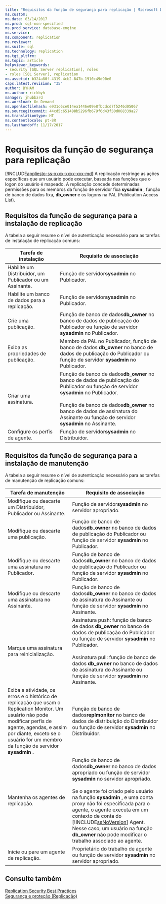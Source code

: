 ```yaml
---
title: "Requisitos da função de segurança para replicação | Microsoft Docs"
ms.custom: 
ms.date: 03/14/2017
ms.prod: sql-non-specified
ms.prod_service: database-engine
ms.service: 
ms.component: replication
ms.reviewer: 
ms.suite: sql
ms.technology: replication
ms.tgt_pltfrm: 
ms.topic: article
helpviewer_keywords:
- security [SQL Server replication], roles
- roles [SQL Server], replication
ms.assetid: b324a80f-4319-4cb2-847b-1910c49d90e0
caps.latest.revision: "35"
author: BYHAM
ms.author: rickbyh
manager: jhubbard
ms.workload: On Demand
ms.openlocfilehash: e931c6ce014ea1446e09e8fbcdcd7f5246d05067
ms.sourcegitcommit: 44cd5c651488b5296fb679f6d43f50d068339a27
ms.translationtype: HT
ms.contentlocale: pt-BR
ms.lasthandoff: 11/17/2017
---
```

# <a name="security-role-requirements-for-replication"></a>Requisitos da função de segurança para replicação
[!INCLUDE[appliesto-ss-xxxx-xxxx-xxx-md](../../../includes/appliesto-ss-xxxx-xxxx-xxx-md.md)] A replicação restringe as ações específicas que um usuário pode executar, baseada nas funções que o logon do usuário é mapeado. A replicação concede determinadas permissões para os membros da função de servidor fixa **sysadmin** , função de banco de dados fixa, **db_owner** e os logons na PAL (Publication Access List).  
  
## <a name="security-role-requirements-for-replication-setup"></a>Requisitos da função de segurança para a instalação de replicação  
 A tabela a seguir resume o nível de autenticação necessário para as tarefas de instalação de replicação comuns:  
  
|Tarefa de instalação|Requisito de associação|  
|----------------|----------------------------|  
|Habilite um Distribuidor, um Publicador ou um Assinante.|Função de servidor**sysadmin** no Publicador.|  
|Habilite um banco de dados para a replicação.|Função de servidor**sysadmin** no Publicador.|  
|Crie uma publicação.|Função de banco de dados**db_owner** no banco de dados de publicação do Publicador ou função de servidor **sysadmin** no Publicador.|  
|Exiba as propriedades de publicação.|Membro da PAL no Publicador, função de banco de dados **db_owner** no banco de dados de publicação do Publicador ou função de servidor **sysadmin** no Publicador.|  
|Criar uma assinatura.|Função de banco de dados**db_owner** no banco de dados de publicação do Publicador ou função de servidor **sysadmin** no Publicador.<br /><br /> Função de banco de dados**db_owner** no banco de dados de assinatura do Assinante ou função de servidor **sysadmin** no Assinante.|  
|Configure os perfis de agente.|Função de servidor**sysadmin** no Distribuidor.|  
  
## <a name="security-role-requirements-for-replication-maintenance"></a>Requisitos da função de segurança para a instalação de manutenção  
 A tabela a seguir resume o nível de autenticação necessário para as tarefas de manutenção de replicação comuns:  
  
|Tarefa de manutenção|Requisito de associação|  
|----------------------|----------------------------|  
|Modifique ou descarte um Distribuidor, Publicador ou Assinante.|Função de servidor**sysadmin** no servidor apropriado.|  
|Modifique ou descarte uma publicação.|Função de banco de dados**db_owner** no banco de dados de publicação do Publicador ou função de servidor **sysadmin** no Publicador.|  
|Modifique ou descarte uma assinatura no Publicador.|Função de banco de dados**db_owner** no banco de dados de publicação do Publicador ou função de servidor **sysadmin** no Publicador.|  
|Modifique ou descarte uma assinatura no Assinante.|Função de banco de dados**db_owner** no banco de dados de assinatura do Assinante ou função de servidor **sysadmin** no Assinante.|  
|Marque uma assinatura para reinicialização.|Assinatura push: função de banco de dados **db_owner** no banco de dados de publicação do Publicador ou função de servidor **sysadmin** no Publicador.<br /><br /> Assinatura pull: função de banco de dados **db_owner** no banco de dados de assinatura do Assinante ou função de servidor **sysadmin** no Assinante.|  
|Exiba a atividade, os erros e o histórico de replicação que usam o Replication Monitor. Um usuário não pode modificar perfis de agente, agendas, e assim por diante, exceto se o usuário for um membro da função de servidor **sysadmin** .|Função de banco de dados**replmonitor** no banco de dados de distribuição do Distribuidor ou função de servidor **sysadmin** no Distribuidor.|  
|Mantenha os agentes de replicação.|Função de banco de dados**db_owner** no banco de dados apropriado ou função de servidor **sysadmin** no servidor apropriado.<br /><br /> Se o agente foi criado pelo usuário na função **sysadmin** , e uma conta proxy não foi especificada para o agente, o agente executa em um contexto de conta do [!INCLUDE[ssNoVersion](../../../includes/ssnoversion-md.md)] Agent. Nesse caso, um usuário na função **db_owner** não pode modificar o trabalho associado ao agente.|  
|Inicie ou pare um agente de replicação.|Proprietário do trabalho de agente ou função de servidor **sysadmin** no servidor apropriado.|  
  
## <a name="see-also"></a>Consulte também  
 [Replication Security Best Practices](../../../relational-databases/replication/security/replication-security-best-practices.md)   
 [Segurança e proteção &#40;Replicação&#41;](../../../relational-databases/replication/security/security-and-protection-replication.md)  
  
  
